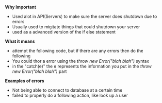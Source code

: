 **Why Important** 
- Used alot in API(Servers) to make sure the server does shutdown due to errors
- Usually used to migitate things that could shutdown your server
- used as a advanced version of the if else statement

**What it means**
- attempt the following code, but if there are any errors then do the following
- You could thor a error using the *throw new Error("blah blah")* syntax
- in the "catch(e)" the e represents the information you put in the *throw new Error("blah blah")* part

**Examples of errors** 
-  Not being able to connect to database at a certain time
- failed to properly do a following action, like look up a user
